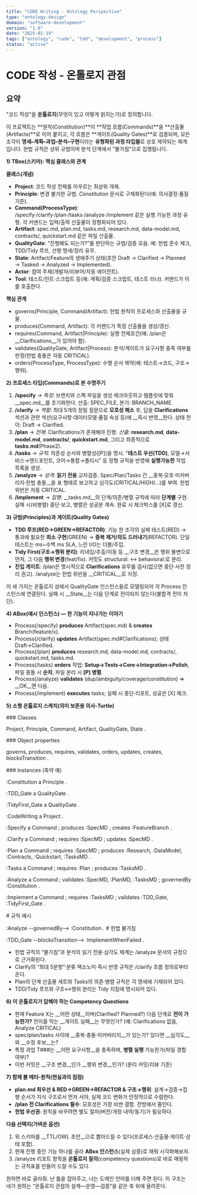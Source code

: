 ```yaml
---
title: "CODE Writing - Ontology Perspective"
type: "ontology-design"
domain: "software-development"
version: "1.0"
date: "2025-01-19"
tags: ["ontology", "code", "tdd", "development", "process"]
status: "active"
---
```


# CODE 작성 - 온톨로지 관점

## 요약

"코드 작성"을 **온톨로지**(무엇이 있고 어떻게 얽히는가)로 정의합니다.

이 프로젝트는 **원칙(Constitution)**이 **작업 흐름(Commands)**을 **산출물(Artifacts)**로 이어 붙이고, 각 흐름은 **게이트(Quality Gates)**로 검증되며, 모든 조각이 **명세–계획–과업–분석–구현**이라는 **유형화된 과정 타입들**로 상호 제약되는 체계입니다. 헌법 규칙은 상위 규범이며 분석 단계에서 "불가침"으로 집행됩니다.

__1\) TBox\(스키마\): 핵심 클래스와 관계__

__클래스\(개념\)__

- __Project__: 코드 작성 전체를 아우르는 최상위 개체\.
- __Principle__: 변경 불가한 규범\. *Constitution* 문서로 구체화된다\(예: 의사결정·품질 기준\)\.
- __Command\(ProcessType\)__: /specify·/clarify·/plan·/tasks·/analyze·/implement 같은 실행 가능한 과정 유형\. 각 커맨드는 입력/출력 산출물이 정형화되어 있다\.
- __Artifact__: spec\.md, plan\.md, tasks\.md, research\.md, data\-model\.md, contracts/, quickstart\.md 같은 파일 산출물\.
- __QualityGate__: “진행해도 되는가?”를 판단하는 규범/검증 모음\. 예: 헌법 준수 체크, TDD/Tidy 루프, 선행 명세/정리 유무\.
- __State__: Artifact/Feature의 생애주기 상태\(초안 Draft → Clarified → Planned → Tasked → Analyzed → Implemented\)\.
- __Actor__: 참여 주체\(개발자/리뷰어/자동 에이전트\)\.
- __Tool__: 테스트/린트·스크립트 등\(예: 계획/검증 스크립트, 테스트 러너\)\. 커맨드가 이를 호출한다\.

__핵심 관계__

- governs\(Principle, Command/Artifact\): 헌법 원칙이 프로세스와 산출물을 규율\.
- produces\(Command, Artifact\): 각 커맨드가 특정 산출물을 생성/갱신\.
- requires\(Command, Artifact|Principle\): 실행 전제조건\(예: /plan은 __Clarifications__가 있어야 함\)\.
- validates\(QualityGate, Artifact|Process\): 분석/게이트가 요구사항 충족 여부를 판정\(헌법 충돌은 자동 *CRITICAL*\)\.
- orders\(ProcessType, ProcessType\): 수행 순서 제약\(예: 테스트→코드, 구조→행위\)\.

__2\) 프로세스 타입\(Commands\)로 본 수명주기__

1. __/specify__ → *특징*: 브랜치와 스펙 파일을 생성·체크아웃하고 템플릿에 맞춰 __spec\.md__를 초기화한다\. 산출: SPEC\_FILE, 분기: BRANCH\_NAME\.
2. __/clarify__ → *역할*: 최대 5개의 정밀 질문으로 __모호성 해소__ 후, 답을 __Clarifications__ 섹션과 관련 섹션\(요구사항·데이터모델·품질 속성 등\)에 __즉시 반영__한다\. 상태 전이: Draft → Clarified\.
3. __/plan__ → *전제*: Clarifications가 존재해야 진행\. *산출*: __research\.md__, __data\-model\.md__, __contracts/__, __quickstart\.md__, 그리고 최종적으로 __tasks\.md__\(Phase2\)\.
4. __/tasks__ → *규칙*: 의존성 순서와 병렬성\(\[P\]\)을 명시\. “__테스트 우선\(TDD\)__, 모델→서비스→엔드포인트, 코어→통합→폴리시” 등 정형 규칙을 반영해 __실행가능한__ 작업 목록을 생성\.
5. __/analyze__ → *성격*: __읽기 전용__ 교차검증\. Spec/Plan/Tasks 간 __중복·모호·미커버리지·헌법 충돌__을 표 형태로 보고하고 심각도\(CRITICAL/HIGH/…\)를 부여\. 헌법 위반은 자동 CRITICAL\.
6. __/implement__ → *집행*: __tasks\.md__의 단계/의존/병렬 규칙에 따라 __단계별__ 구현\. 실패 시\(비병렬\) 중단·보고, 병렬은 성공분 계속\. 완료 시 체크박스를 \[X\]로 갱신\.

__3\) 규범\(Principles\)과 게이트\(Quality Gates\)__

- __TDD 루프\(RED→GREEN→REFACTOR\)__: 기능 한 조각의 실패 테스트\(RED\) → 통과에 필요한 __최소 구현__\(GREEN\) → __중복 제거/의도 드러내기__\(REFACTOR\)\. 단일 테스트는 ms~수백 ms SLA, 느린 I/O는 더블/주입\.
- __Tidy First\(구조→행위 분리\)__: 리네임/추출/이동 등 __구조 변경__은 행위 불변으로 먼저, 그 다음 __행위 변경__\(feat/fix\)\. 커밋도 structural: ↔ behavioral:로 분리\.
- __진입 게이트__: /plan은 명시적으로 __Clarifications__ 유무를 검사\(없으면 중단·사전 정리 권고\)\. /analyze는 헌법 위반을 __CRITICAL__로 지정\.

이 세 가지는 온톨로지 상에서 QualityGate 인스턴스들로 모델링되어 각 Process 인스턴스에 연결된다\. 실패 시 __State__는 다음 단계로 전이되지 않는다\(불합격 전이 차단\)\.

__4\) ABox\(예시 인스턴스\) — 한 기능이 지나가는 이야기__

- Process\(/specify\) __produces__ Artifact\(spec\.md\) & __creates__ Branch\(feature/x\)\.
- Process\(/clarify\) __updates__ Artifact\(spec\.md\#Clarifications\); 상태 Draft→Clarified\.
- Process\(/plan\) __produces__ research\.md, data\-model\.md, contracts/, quickstart\.md, tasks\.md\.
- Process\(/tasks\) __orders__ 작업: __Setup→Tests→Core→Integration→Polish__, 파일 충돌 시 __순차__, 파일 분리 시 __\[P\] 병렬__\.
- Process\(/analyze\) __validates__ \(dup/ambiguity/coverage/constitution\) ⇒ __OK__면 다음\.
- Process\(/implement\) __executes__ tasks; 실패 시 중단·리포트, 성공은 \[X\] 체크\.

__5\) 소형 온톨로지 스케치\(의미 보존용 의사‑Turtle\)__

\#\#\# Classes

Project, Principle, Command, Artifact, QualityGate, State \.

\#\#\# Object properties

governs, produces, requires, validates, orders, updates, creates, blocksTransition \.

\#\#\# Instances \(축약 예\)

:Constitution        a Principle \.

:TDD\_Gate            a QualityGate \.

:TidyFirst\_Gate      a QualityGate \.

:CodeWriting         a Project \.

:Specify  a Command ; produces :SpecMD ; creates :FeatureBranch \.

:Clarify  a Command ; requires :SpecMD ; updates :SpecMD \.

:Plan     a Command ; requires :SpecMD ; produces :Research, :DataModel, :Contracts, :Quickstart, :TasksMD \.

:Tasks    a Command ; requires :Plan ; produces :TasksMD \.

:Analyze  a Command ; validates :SpecMD, :PlanMD, :TasksMD ; governedBy :Constitution \.

:Implement a Command ; requires :TasksMD ; validates :TDD\_Gate, :TidyFirst\_Gate \.

\# 규칙 예시

:Analyze \-\-governedBy\-\-> :Constitution \.   \# 헌법 불가침

:TDD\_Gate \-\-blocksTransition\-\-> :ImplementWhenFailed \.

- 헌법 규칙의 “불가침”과 분석의 읽기 전용·심각도 체계는 /analyze 문서의 규정으로 근거화된다\.
- Clarify의 “최대 5문항”·분류 택소노미·즉시 반영 규칙은 /clarify 흐름 정의로부터 온다\.
- Plan의 단계 산출물 세트와 Tasks의 의존·병렬 규칙은 각 명세에 기재되어 있다\.
- TDD/Tidy 루프와 구조↔행위 분리는 Tidy 지침에 명시되어 있다\.

__6\) 이 온톨로지가 답해야 하는 Competency Questions__

- 현재 Feature X는 __어떤 상태__이며\(Clarified? Planned?\) 다음 단계로 __전이 가능한가?__ 전이를 막는 __게이트 실패__는 무엇인가? \(예: Clarifications 없음, Analyze CRITICAL\)
- spec/plan/tasks 사이에 __중복·충돌·미커버리지__가 있는가? 있다면 __심각도__와 __수정 후보__는?
- 특정 과업 T\#\#\#는 __어떤 요구사항__을 충족하며, __병렬 실행__ 가능한가\(파일 경합 여부\)?
- 이번 커밋은 __구조 변경__인가 __행위 변경__인가? \(분리 커밋/리뷰 기준\)

__7\) 함께 볼 메타‑원칙\(현실과의 접점\)__

- __plan\.md 최우선 & RED→GREEN→REFACTOR & 구조→행위__: 설계→검증→집행 순서가 지식 구조로서 먼저 서야, 실제 코드 변화가 안정적으로 수렴한다\.
- __/plan 전 Clarifications 필수__: 모호성은 가장 비싼 결함\. 전방에서 줄인다\.
- __헌법 우선권__: 원칙을 바꾸려면 별도 절차\(버전/개정 내역/동기\)가 필요하다\.

__다음 선택지\(가벼운 옵션\)__

1. 위 스키마를 __TTL/OWL 초안__으로 뽑아드릴 수 있다\(프로세스·산출물·게이트·상태 포함\)\.
2. 현재 진행 중인 기능 하나를 골라 __ABox 인스턴스__\(실제 삼중\)로 채워 시각화해보자\.
3. /analyze 리포트 항목을 __온톨로지 질의__\(competency questions\)로 바로 매핑하는 규칙표를 만들어 드릴 수도 있다\.

원하면 바로 골라줘\. 난 틀을 잡아주고, 너는 도메인 언어를 더해 주면 된다\.
이 구조는 네가 원하는 “온톨로지 관점의 설계—운영—검증”을 같은 축 위에 올려준다\.

